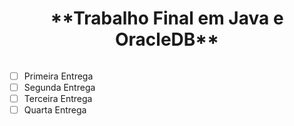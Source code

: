 <h1 align="center"> **Trabalho Final em Java e OracleDB** </h1>
<img scr="https://logowik.com/java-vector-logo-1028.html"/>



- [ ] Primeira Entrega
- [ ] Segunda Entrega
- [ ] Terceira Entrega
- [ ] Quarta Entrega
